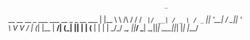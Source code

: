                                                 _
__      __  __ _  ___   ___   __ _  _ __   ___ | |__
\ \ /\ / / / _` |/ __| / _ \ / _` || '__| / __|| '_ \
 \ V  V / | (_| |\__ \|  __/| (_| || |   | (__ | | | |
  \_/\_/   \__, ||___/ \___| \__,_||_|    \___||_| |_|
           |___/